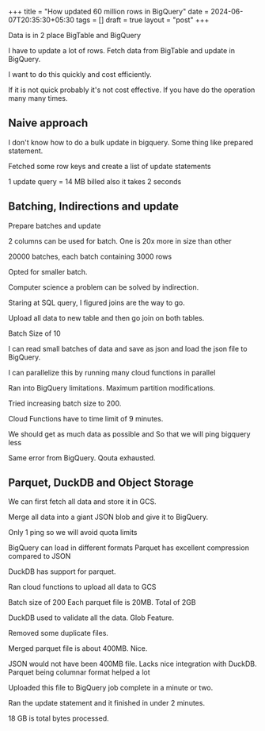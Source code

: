 +++
title = "How updated 60 million rows in BigQuery"
date = 2024-06-07T20:35:30+05:30
tags = []
draft = true
layout = "post"
+++

<!--more-->

Data is in 2 place BigTable and BigQuery

I have to update a lot of rows. Fetch data from BigTable and update in BigQuery.

I want to do this quickly and cost efficiently.

If it is not quick probably it's not cost effective. If you have do the operation many many times.

## Naive approach

I don't know how to do a bulk update in bigquery. Some thing like prepared statement.

Fetched some row keys and create a list of update statements

1 update query = 14 MB billed also it takes 2 seconds

## Batching, Indirections and update

Prepare batches and update

2 columns can be used for batch. One is 20x more in size than other

20000 batches, each batch containing 3000 rows

Opted for smaller batch.

Computer science a problem can be solved by indirection.

Staring at SQL query, I figured joins are the way to go.

Upload all data to new table and then go join on both tables.

Batch Size of 10

I can read small batches of data and save as json and load the json file to BigQuery.

I can parallelize this by running many cloud functions in parallel

Ran into BigQuery limitations. Maximum partition modifications.

Tried increasing batch size to 200.

Cloud Functions have to time limit of 9 minutes.

We should get as much data as possible and So that we will ping  bigquery less

Same error from BigQuery. Qouta exhausted.

## Parquet, DuckDB and Object Storage

We can first fetch all data and store it in GCS.

Merge all data into a giant JSON blob and give it to BigQuery.

Only 1 ping so we will avoid quota limits

BigQuery can load in different formats
Parquet has excellent compression compared to JSON

DuckDB has support for parquet.

Ran cloud functions to upload all data to GCS

Batch size of 200 Each parquet file is 20MB. Total of 2GB

DuckDB used to validate all the data. Glob Feature.

Removed some duplicate files.

Merged parquet file is about 400MB. Nice.

JSON would not have been 400MB file.
Lacks nice integration with DuckDB.
Parquet being columnar format helped a lot

Uploaded this file to BigQuery job complete in a minute or two.

Ran the update statement and it finished in under 2 minutes.

18 GB is total bytes processed.

